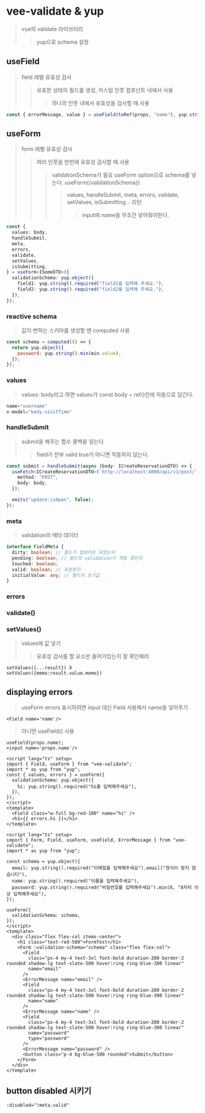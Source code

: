 # vee-validate & yup

> vue의 validate 라이브러리
>
> > yup으로 schema 설정

## useField

> field 레벨 유효성 검사
>
> > 유효한 상태의 필드를 생성, 커스텀 인풋 컴포넌트 내에서 사용
> >
> > > 하나의 인풋 내에서 유효성을 검사할 때 사용

```ts
const { errorMessage, value } = useField(toRef(props, "name"), yup.string().required().min(8));
```

## useForm

> form 레벨 유효성 검사
>
> > 여러 인풋을 한번에 유효성 검사할 때 사용
> >
> > > validationSchema가 필요 useForm option으로 schema를 넣는다. useForm(\{validationSchema\})
> > >
> > > > values, handleSubmit, meta, errors, validate, setValues, isSubmitting .. 리턴
> > > >
> > > > > input에 name을 무조건 넣어줘야한다.

```ts
const {
  values: body,
  handleSubmit,
  meta,
  errors,
  validate,
  setValues,
  isSubmitting,
} = useForm<ISomeDTO>({
  validationSchema: yup.object({
    field1: yup.string().required("field1을 입력해 주세요."),
    field2: yup.string().required("field2를 입력해 주세요."),
  }),
});
```

### reactive schema

> 값이 변하는 스키마를 생성할 땐 computed 사용

```js
const schema = computed(() => {
  return yup.object({
    password: yup.string().min(min.value),
  });
});
```

### values

> values: body라고 하면 values가 const body = ref()안에 자동으로 담긴다.

```ts
name="username"
v-model="body.visitTime"
```

### handleSubmit

> submit을 해주는 함수 콜백을 넣는다
>
> > field가 전부 valid true가 아니면 작동하지 않는다.

```ts
const submit = handleSubmit(async (body: ICreateReservationDTO) => {
  useFetch<ICreateReservationDTO>(`http://localhost:4000/api/v1/post/`, {
    method: "POST",
    body: body,
  });

  emits("update:isOpen", false);
});
```

### meta

> validation의 메타 데이터

```ts
interface FieldMeta {
  dirty: boolean; // 필드가 업데이트 되었는지
  pending: boolean; // 필드의 validation이 작동 중인지
  touched: boolean;
  valid: boolean; // 유효한지
  initialValue: any; // 필드의 초기값
}
```

### errors

### validate()

### setValues()

> values에 값 넣기
>
> > 유효성 검사를 할 요소만 들어가있는지 잘 확인해라

```
setValues({...result}) X
setValues({memo:result.value.memo})
```

## displaying errors

> useForm errors 표시하려면 input 대신 Field 사용해서 name을 넣어주기

```
<Field name='name'/>
```

> 아니면 useField() 사용

```
useField(props.name);
<input name='props.name'/>
```

```vue
<script lang="ts" setup>
import { Field, useForm } from "vee-validate";
import * as yup from "yup";
const { values, errors } = useForm({
  validationSchema: yup.object({
    hi: yup.string().required("hi를 입력해주세요"),
  }),
});
</script>
<template>
  <Field class="w-full bg-red-100" name="hi" />
  <h1>{{ errors.hi }}</h1>
</template>
```

```vue
<script lang="ts" setup>
import { Form, Field, useForm, useField, ErrorMessage } from "vee-validate";
import * as yup from "yup";

const schema = yup.object({
  email: yup.string().required("이메일을 입력해주세요").email("형식이 맞지 않습니다"),
  name: yup.string().required("이름을 입력해주세요"),
  password: yup.string().required("비밀번호를 입력해주세요").min(8, "8자리 이상 입력해주세요"),
});

useForm({
  validationSchema: schema,
});
</script>
<template>
  <div class="flex flex-col items-center">
    <h1 class="text-red-500">FormTest</h1>
    <Form :validation-schema="schema" class="flex flex-col">
      <Field
        class="px-4 my-4 text-3xl font-bold duration-200 border-2 rounded shadow-lg text-slate-500 hover:ring ring-blue-300 linear"
        name="email"
      />
      <ErrorMessage name="email" />
      <Field
        class="px-4 my-4 text-3xl font-bold duration-200 border-2 rounded shadow-lg text-slate-500 hover:ring ring-blue-300 linear"
        name="name"
      />
      <ErrorMessage name="name" />
      <Field
        class="px-4 my-4 text-3xl font-bold duration-200 border-2 rounded shadow-lg text-slate-500 hover:ring ring-blue-300 linear"
        name="password"
        type="password"
      />
      <ErrorMessage name="password" />
      <button class="p-4 bg-blue-500 rounded">Submit</button>
    </Form>
  </div>
</template>
```

## button disabled 시키기

```
:disabled="!meta.valid"
```
